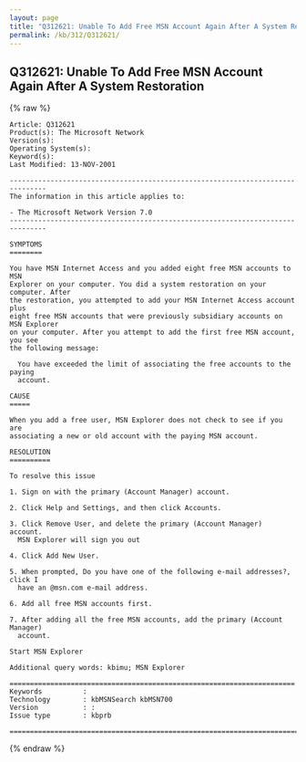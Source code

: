 ```yaml
---
layout: page
title: "Q312621: Unable To Add Free MSN Account Again After A System Restoration"
permalink: /kb/312/Q312621/
---
```


## Q312621: Unable To Add Free MSN Account Again After A System Restoration

{% raw %}

	Article: Q312621
	Product(s): The Microsoft Network
	Version(s): 
	Operating System(s): 
	Keyword(s): 
	Last Modified: 13-NOV-2001
	
	-------------------------------------------------------------------------------
	The information in this article applies to:
	
	- The Microsoft Network Version 7.0 
	-------------------------------------------------------------------------------
	
	SYMPTOMS
	========
	
	You have MSN Internet Access and you added eight free MSN accounts to MSN
	Explorer on your computer. You did a system restoration on your computer. After
	the restoration, you attempted to add your MSN Internet Access account plus
	eight free MSN accounts that were previously subsidiary accounts on MSN Explorer
	on your computer. After you attempt to add the first free MSN account, you see
	the following message:
	
	  You have exceeded the limit of associating the free accounts to the paying
	  account.
	
	CAUSE
	=====
	
	When you add a free user, MSN Explorer does not check to see if you are
	associating a new or old account with the paying MSN account.
	
	RESOLUTION
	==========
	
	To resolve this issue
	
	1. Sign on with the primary (Account Manager) account.
	
	2. Click Help and Settings, and then click Accounts.
	
	3. Click Remove User, and delete the primary (Account Manager) account.
	  MSN Explorer will sign you out
	
	4. Click Add New User.
	
	5. When prompted, Do you have one of the following e-mail addresses?, click I
	  have an @msn.com e-mail address.
	
	6. Add all free MSN accounts first.
	
	7. After adding all the free MSN accounts, add the primary (Account Manager)
	  account.
	
	Start MSN Explorer
	
	Additional query words: kbimu; MSN Explorer
	
	======================================================================
	Keywords          :  
	Technology        : kbMSNSearch kbMSN700
	Version           : :
	Issue type        : kbprb
	
	=============================================================================
	

{% endraw %}
